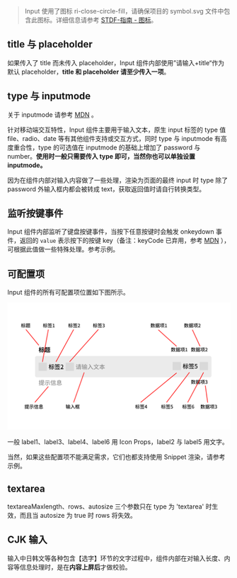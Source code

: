 > Input 使用了图标 ri-close-circle-fill，请确保项目的 symbol.svg 文件中包含此图标。详细信息请参考 [STDF-指南 - 图标](https://stdf.design/guide/icon)。

## title 与 placeholder

如果传入了 title 而未传入 placeholder，Input 组件内部使用”请输入+title“作为默认 placeholder，**title 和 placeholder 请至少传入一项**。

## type 与 inputmode

关于 inputmode 请参考 [MDN](https://developer.mozilla.org/zh-CN/docs/Web/HTML/Global_attributes/inputmode) 。

针对移动端交互特性，Input 组件主要用于输入文本，原生 input 标签的 type 值 file、radio、date 等有其他组件支持或交互方式，同时 type 与 inputmode 有高度重合性，type 的可选值在 inputmode 的基础上增加了 password 与 number。**使用时一般只需要传入 type 即可，当然你也可以单独设置 inputmode。**

因为在组件内部对输入内容做了一些处理，渲染为页面的最终 input 时 type 除了 password 外输入框内都会被转成 text，获取返回值时请自行转换类型。

## 监听按键事件

Input 组件内部监听了键盘按键事件，当按下任意按键时会触发 onkeydown 事件，返回的 `value` 表示按下的按键 key（备注：keyCode 已弃用，参考 [MDN](https://developer.mozilla.org/zh-CN/docs/Web/API/KeyboardEvent/keyCode) ），可根据此值做一些特殊处理。参考示例。

## 可配置项

Input 组件的所有可配置项位置如下图所示。

<img src="input.png" alt="input config" title="输入框配置项">

一般 label1、label3、label4、label6 用 Icon Props，label2 与 label5 用文字。

当然，如果这些配置项不能满足需求，它们也都支持使用 Snippet 渲染，请参考示例。

## textarea

textareaMaxlength、rows、autosize 三个参数只在 type 为 'textarea' 时生效，而且当 autosize 为 true 时 rows 将失效。

## CJK 输入

输入中日韩文等各种包含【选字】环节的文字过程中，组件内部在对输入长度、内容等信息处理时，是在**内容上屏后**才做校验。
